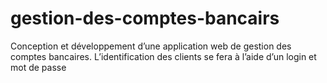 # gestion-des-comptes-bancairs
Conception et développement d’une application web de gestion des comptes bancaires.
L’identification des clients se fera à l’aide d’un login et mot de passe
